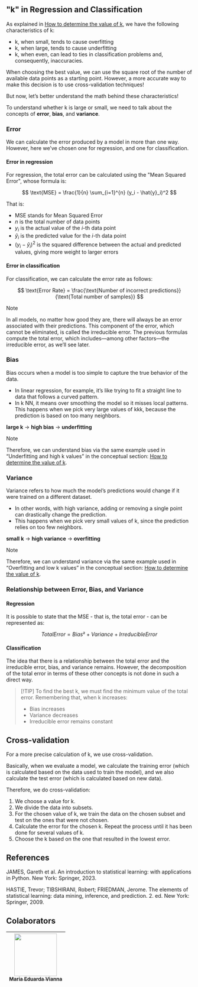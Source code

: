 ## "k" in Regression and Classification

As explained in [How to determine the value of k](../../en/1.concepts/3.how_to_determine_the_value_of_k.md), we have the following characteristics of k:

-	k, when small, tends to cause overfitting
-	k, when large, tends to cause underfitting
-	k, when even, can lead to ties in classification problems and, consequently, inaccuracies.

When choosing the best value, we can use the square root of the number of available data points as a starting point. However, a more accurate way to make this decision is to use cross-validation techniques!

But now, let’s better understand the math behind these characteristics!

To understand whether k is large or small, we need to talk about the concepts of **error**, **bias**, and **variance**.

### Error
We can calculate the error produced by a model in more than one way. However, here we’ve chosen one for regression, and one for classification.

#### Error in regression
For regression, the total error can be calculated using the "Mean Squared Error", whose formula is:

$$
\text{MSE} = \frac{1}{n} \sum_{i=1}^{n} (y_i - \hat{y}_i)^2
$$

That is:
-	$\text{MSE}$ stands for Mean Squared Error
-	$n$ is the total number of data points
-	$y_i$ is the actual value of the $i$-th data point
-	$\hat{y}_i$ is the predicted value for the $i$-th data point
-	$(y_i - \hat{y}_i)^2$ is the squared difference between the actual and predicted values, giving more weight to larger errors

#### Error in classification

For classification, we can calculate the error rate as follows:

$$
\text{Error Rate} = \frac{\text{Number of incorrect predictions}}{\text{Total number of samples}}
$$

> [!NOTE]
> In all models, no matter how good they are, there will always be an error associated with their predictions. This component of the error, which cannot be eliminated, is called the irreducible error. The previous formulas compute the total error, which includes—among other factors—the irreducible error, as we’ll see later.

### Bias

Bias occurs when a model is too simple to capture the true behavior of the data.
-	In linear regression, for example, it’s like trying to fit a straight line to data that follows a curved pattern.
-	In k NN, it means over smoothing the model so it misses local patterns. This happens when we pick very large values of kkk, because the prediction is based on too many neighbors.
  
**large k** → **high bias** → **underfitting**

> [!NOTE]
> Therefore, we can understand bias via the same example used in “Underfitting and high k values” in the conceptual section: [How to determine the value of k](../../en/1.concepts/3.how_to_determine_the_value_of_k.md).

### Variance

Variance refers to how much the model’s predictions would change if it were trained on a different dataset.

-	In other words, with high variance, adding or removing a single point can drastically change the prediction.
-	This happens when we pick very small values of k, since the prediction relies on too few neighbors.
  
**small k** → **high variance** → **overfitting**
> [!NOTE]
> Therefore, we can understand variance via the same example used in “Overfitting and low k values” in the conceptual section: [How to determine the value of k](../../en/1.concepts/3.how_to_determine_the_value_of_k.md).

### Relationship between Error, Bias, and Variance

#### Regression
It is possible to state that the MSE - that is, the total error - can be represented as:

$$
TotalError=Bias² + Variance + IrreducibleError
$$

#### Classification
The idea that there is a relationship between the total error and the irreducible error, bias, and variance remains. However, the decomposition of the total error in terms of these other concepts is not done in such a direct way.

> [!TIP] To find the best k, we must find the minimum value of the total error. Remembering that, when k increases:
> - Bias increases
> - Variance decreases
> - Irreducible error remains constant

## Cross-validation

For a more precise calculation of k, we use cross-validation.

Basically, when we evaluate a model, we calculate the training error (which is calculated based on the data used to train the model), and we also calculate the test error (which is calculated based on new data).

Therefore, we do cross-validation:
1.	We choose a value for k.
2.	We divide the data into subsets.
3.	For the chosen value of k, we train the data on the chosen subset and test on the ones that were not chosen.
4.	Calculate the error for the chosen k. Repeat the process until it has been done for several values of k.
5.	Choose the k based on the one that resulted in the lowest error.

## References
JAMES, Gareth et al. An introduction to statistical learning: with applications in Python. New York: Springer, 2023.

HASTIE, Trevor; TIBSHIRANI, Robert; FRIEDMAN, Jerome. The elements of statistical learning: data mining, inference, and prediction. 2. ed. New York: Springer, 2009.

## Colaborators
| [<img loading="lazy" src="https://avatars.githubusercontent.com/u/160762179?v=4" width=115><br><sub>Maria Eduarda Vianna</sub>](https://github.com/mevianna) | 
| :---: | 


